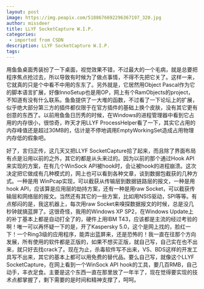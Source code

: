 ```yaml
---
layout: post
image: https://img.peapix.com/5188676692296367197_320.jpg
author: missdeer
title: LLYF SocketCapture W.I.P.
categories: 
 - imported from CSDN
description: LLYF SocketCapture W.I.P.
tags: 
---
```


用鱼鱼桌面秀装扮了一下桌面，视觉效果不错，不过最大的一个毛病，就是总要把程序焦点抢过去，所以导致有时候为了做点事情，不得不先把它关了。这样一来，它就真的只是个中看不中用的东东了。另外就是，它居然用Object Pascal作为它的脚本语言扩展，好像InnoSetup也是用OP，网上有个RamObjects的project，不知道有没有什么联系。鱼鱼提供了一大堆的函数，不过看了一下论坛上的扩展，似乎绝大部分第三方的插件都仅限于在官方插件的基础上换个皮肤，没有其它更有创意的东西了。以前用鱼鱼日历秀的时候，在Windows的进程管理器中看到它占用的内存很小，很惊奇，昨天才用LLYF ProcessHelper看了一下，其实它占用的内存峰值还是超过30MB的，估计是不停地调用EmptyWorkingSet造成占用物理内存低的假象吧。

好了，言归正传，这几天又把LLYF SocketCapture拾了起来，而且除了界面布局有点是沿用以前的之外，其它的都是从头来过的。因为以前的那个通过Hook API来实现的方案，在有几个WinSock API被hook时，会让被hook的进程崩溃。这次决定把它做成有几种模式的，网上也可以看到各种文章，谈到数据包截获的几种方式。一种是用 WinPcap实现，可以截获从传输层到数据链路层的报文，一种是用hook API，应该算是应用层的劫持方案，还有一种是用raw Socket，可以截获传输层和网络层的报文。当然还有其它的一些方案，比如用NSIS驱动，SPI等等。有点郁闷的是，我这机器上，每次用raw Socket来嗅探数据报文的时候，总是没几秒钟就搞蓝屏了。这很奇怪，我用的Windows XP SP2，在Windows Update上的补丁基本上都是自动打全了的，硬件上用IBM T43，应该都是主流的经过考验的啊！唯一可以再怀疑一下的是，开了Kaspersky 5.0，这个是网上找的，脸红一下！一个Ring3级的应用程序，能弄出蓝屏来，还是恐怖的！我一直在往那个方向发展，所有使用的软件都是正版的，如果不想买正版，就自己写，自己实在也不出来，就只好去找crack了。现在为止，杀毒软件写不出来，VS、BDS这样的开发工具写不出来，其它的基本上都可以用免费的替代品。要么自己写，就像这个LLYF SocketCapture，在网上看到一个WinSock API hook的工具，要几百RMB，自己动手，丰衣足食。主要是这个东西一直在那里放了一年半了，现在觉得要实现的技术点都掌握了，剩下需要的是时间和精神支撑了，呵呵。

